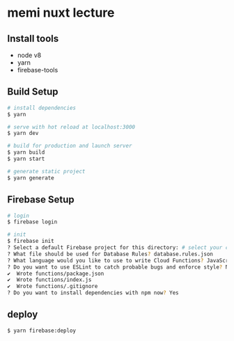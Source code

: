 # memi nuxt lecture

## Install tools

- node v8
- yarn
- firebase-tools

## Build Setup

``` bash
# install dependencies
$ yarn

# serve with hot reload at localhost:3000
$ yarn dev

# build for production and launch server
$ yarn build
$ yarn start

# generate static project
$ yarn generate
```

## Firebase Setup

```bash
# login
$ firebase login

# init
$ firebase init
? Select a default Firebase project for this directory: # select your choise
? What file should be used for Database Rules? database.rules.json 
? What language would you like to use to write Cloud Functions? JavaScript
? Do you want to use ESLint to catch probable bugs and enforce style? No
✔  Wrote functions/package.json
✔  Wrote functions/index.js
✔  Wrote functions/.gitignore
? Do you want to install dependencies with npm now? Yes
```

## deploy

```bash
$ yarn firebase:deploy
```
